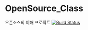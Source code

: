 # OpenSource_Class
오픈소스의 이해 프로젝트 [![Build Status](https://travis-ci.org/joemccann/dillinger.svg?branch=master)](https://travis-ci.org/joemccann/dillinger)
